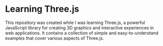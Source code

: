 # Learning Three.js

This repository was created while I was learning Three.js, a powerful JavaScript library for creating 3D graphics and interactive experiences in web applications. It contains a collection of simple and easy-to-understand examples that cover various aspects of Three.js.
